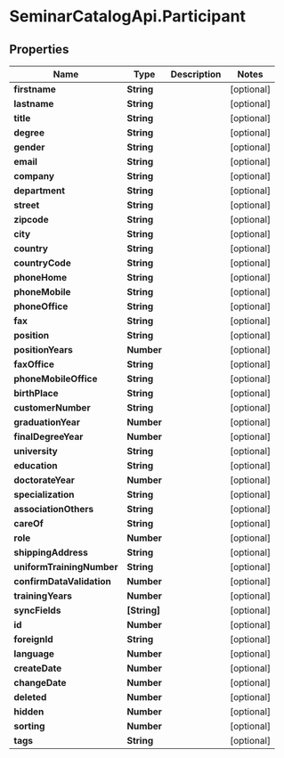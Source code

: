 # SeminarCatalogApi.Participant

## Properties
Name | Type | Description | Notes
------------ | ------------- | ------------- | -------------
**firstname** | **String** |  | [optional] 
**lastname** | **String** |  | [optional] 
**title** | **String** |  | [optional] 
**degree** | **String** |  | [optional] 
**gender** | **String** |  | [optional] 
**email** | **String** |  | [optional] 
**company** | **String** |  | [optional] 
**department** | **String** |  | [optional] 
**street** | **String** |  | [optional] 
**zipcode** | **String** |  | [optional] 
**city** | **String** |  | [optional] 
**country** | **String** |  | [optional] 
**countryCode** | **String** |  | [optional] 
**phoneHome** | **String** |  | [optional] 
**phoneMobile** | **String** |  | [optional] 
**phoneOffice** | **String** |  | [optional] 
**fax** | **String** |  | [optional] 
**position** | **String** |  | [optional] 
**positionYears** | **Number** |  | [optional] 
**faxOffice** | **String** |  | [optional] 
**phoneMobileOffice** | **String** |  | [optional] 
**birthPlace** | **String** |  | [optional] 
**customerNumber** | **String** |  | [optional] 
**graduationYear** | **Number** |  | [optional] 
**finalDegreeYear** | **Number** |  | [optional] 
**university** | **String** |  | [optional] 
**education** | **String** |  | [optional] 
**doctorateYear** | **Number** |  | [optional] 
**specialization** | **String** |  | [optional] 
**associationOthers** | **String** |  | [optional] 
**careOf** | **String** |  | [optional] 
**role** | **Number** |  | [optional] 
**shippingAddress** | **String** |  | [optional] 
**uniformTrainingNumber** | **String** |  | [optional] 
**confirmDataValidation** | **Number** |  | [optional] 
**trainingYears** | **Number** |  | [optional] 
**syncFields** | **[String]** |  | [optional] 
**id** | **Number** |  | [optional] 
**foreignId** | **String** |  | [optional] 
**language** | **Number** |  | [optional] 
**createDate** | **Number** |  | [optional] 
**changeDate** | **Number** |  | [optional] 
**deleted** | **Number** |  | [optional] 
**hidden** | **Number** |  | [optional] 
**sorting** | **Number** |  | [optional] 
**tags** | **String** |  | [optional] 


